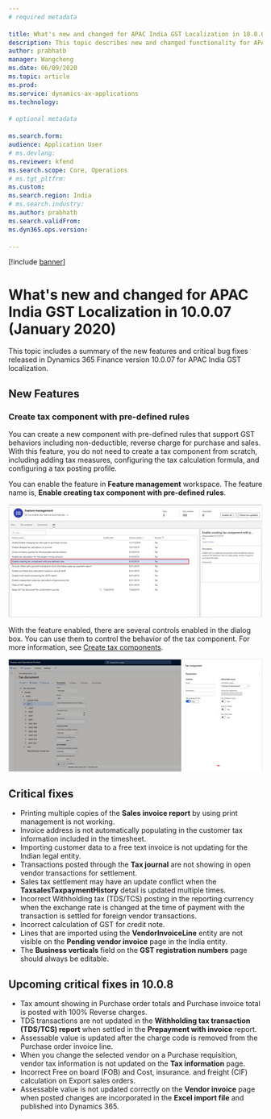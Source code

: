 ```yaml
---
# required metadata

title: What's new and changed for APAC India GST Localization in 10.0.07 (January 2020)
description: This topic describes new and changed functionality for APAC India GST features released in Dynamics 365 Finance version 10.0.07.
author: prabhatb
manager: Wangcheng
ms.date: 06/09/2020
ms.topic: article
ms.prod: 
ms.service: dynamics-ax-applications
ms.technology: 

# optional metadata

ms.search.form: 
audience: Application User
# ms.devlang: 
ms.reviewer: kfend
ms.search.scope: Core, Operations
# ms.tgt_pltfrm: 
ms.custom: 
ms.search.region: India
# ms.search.industry: 
ms.author: prabhatb
ms.search.validFrom: 
ms.dyn365.ops.version: 

---
```

[!include [banner](../includes/banner.md)]

# What's new and changed for APAC India GST Localization in 10.0.07 (January 2020) 

This topic includes a summary of the new features and critical bug fixes released in Dynamics 365 Finance version 10.0.07 for APAC India GST localization. 

## New Features
### Create tax component with pre-defined rules 

You can create a new component with pre-defined rules that support GST behaviors including non-deductible, 
reverse charge for purchase and sales. With this feature, you do not need to create a tax component from scratch, 
including adding tax measures, configuring the tax calculation formula, and configuring a tax posting profile. 

You can enable the feature in **Feature management** workspace. The feature name is, **Enable creating tax component with pre-defined rules**.

 ![](media/GST-Tax-component-Pre-defined-rule-1-10-0-07.PNG)
 
 With the feature enabled, there are several controls enabled in the dialog box. You can use them to control the behavior 
 of the tax component. For more information, see [Create tax components](tax-engine-create-tax-component.md).
 
 ![](media/GST-Tax-component-pre-defined-2-10-0-07.PNG)
 
## Critical fixes 

- Printing multiple copies of the **Sales invoice report** by using print management is not working.
-	Invoice address is not automatically populating in the customer tax information included in the timesheet.
-	Importing customer data to a free text invoice is not updating for the Indian legal entity. 
-	Transactions posted through the **Tax journal** are not showing in open vendor transactions for settlement.
-	Sales tax settlement may have an update conflict when the **TaxsalesTaxpaymentHistory** detail is updated multiple times. 
-	Incorrect Withholding tax (TDS/TCS) posting in the reporting currency when the exchange rate is changed at the time of payment 
  with the transaction is settled for foreign vendor transactions. 
- Incorrect calculation of GST for credit note. 
-	Lines that are imported using the **VendorInvoiceLine** entity are not visible on the **Pending vendor invoice** page in the India entity. 
-	The **Business verticals** field on the **GST registration numbers** page should always be editable. 


## Upcoming critical fixes in 10.0.8 

- Tax amount showing in Purchase order totals and Purchase invoice total is posted with 100% Reverse charges. 
-	TDS transactions are not updated in the **Withholding tax transaction (TDS/TCS) report** when settled in the **Prepayment with invoice** report. 
-	Assessable value is updated after the charge code is removed from the Purchase order invoice line. 
-	When you change the selected vendor on a Purchase requisition, vendor tax information is not updated on the **Tax information** page.
-	Incorrect Free on board (FOB) and Cost, insurance. and freight (CIF) calculation on Export sales orders. 
-	Assessable value is not updated correctly on the **Vendor invoice** page when posted changes are incorporated in the **Excel import file** and published into Dynamics 365.
